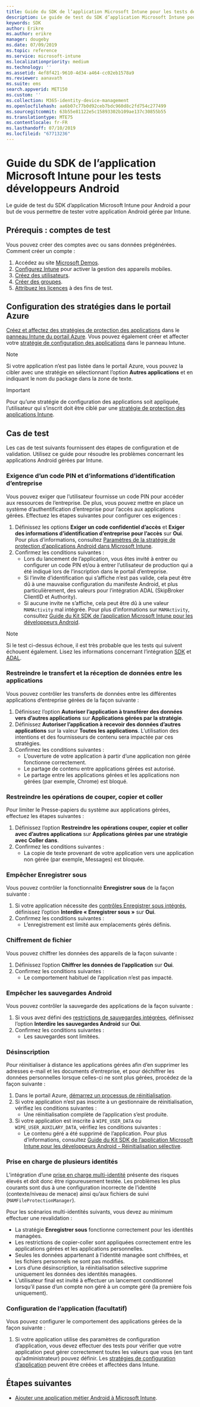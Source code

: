 ```yaml
---
title: Guide du SDK de l’application Microsoft Intune pour les tests développeurs Android
description: Le guide de test du SDK d’application Microsoft Intune pour Android vous permet de tester votre application Android gérée par Intune.
keywords: SDK
author: Erikre
ms.author: erikre
manager: dougeby
ms.date: 07/09/2019
ms.topic: reference
ms.service: microsoft-intune
ms.localizationpriority: medium
ms.technology: ''
ms.assetid: 4ef8f421-9610-4d34-a464-cc02eb1578a9
ms.reviewer: aanavath
ms.suite: ems
search.appverid: MET150
ms.custom: ''
ms.collection: M365-identity-device-management
ms.openlocfilehash: aa6b07c77b0d92ceb7bdc960d8c2fd754c277499
ms.sourcegitcommit: 63b55e81122e5c15893302b109ae137c30855b55
ms.translationtype: MTE75
ms.contentlocale: fr-FR
ms.lasthandoff: 07/10/2019
ms.locfileid: "67713236"
---
```

# <a name="microsoft-intune-app-sdk-for-android-developers-testing-guide"></a>Guide du SDK de l’application Microsoft Intune pour les tests développeurs Android

Le guide de test du SDK d’application Microsoft Intune pour Android a pour but de vous permettre de tester votre application Android gérée par Intune.  

## <a name="prerequisite-test-accounts"></a>Prérequis : comptes de test
Vous pouvez créer des comptes avec ou sans données prégénérées. Comment créer un compte :
1. Accédez au site [Microsoft Demos](https://demos.microsoft.com/environments/create/tenant). 
2. [Configurez Intune](https://docs.microsoft.com/intune/setup-steps) pour activer la gestion des appareils mobiles.
3. [Créez des utilisateurs](https://docs.microsoft.com/intune/users-add).
4. [Créer des groupes](https://docs.microsoft.com/intune/groups-add).
5. [Attribuez les licences](https://docs.microsoft.com/intune/licenses-assign) à des fins de test.


## <a name="azure-portal-policy-configuration"></a>Configuration des stratégies dans le portail Azure
[Créez et affectez des stratégies de protection des applications](https://docs.microsoft.com/intune/app-protection-policies) dans le [panneau Intune du portail Azure](https://portal.azure.com/?feature.customportal=false#blade/Microsoft_Intune_Apps/MainMenu/14/selectedMenuItem/Overview). Vous pouvez également créer et affecter votre [stratégie de configuration des applications](https://docs.microsoft.com/intune/app-configuration-policies-overview) dans le panneau Intune.

> [!NOTE]
> Si votre application n’est pas listée dans le portail Azure, vous pouvez la cibler avec une stratégie en sélectionnant l’option **Autres applications** et en indiquant le nom du package dans la zone de texte.

> [!IMPORTANT]
> Pour qu’une stratégie de configuration des applications soit appliquée, l’utilisateur qui s’inscrit doit être ciblé par une [stratégie de protection des applications Intune](https://docs.microsoft.com/intune/app-protection-policy).

## <a name="test-cases"></a>Cas de test

Les cas de test suivants fournissent des étapes de configuration et de validation. Utilisez ce guide pour résoudre les problèmes concernant les applications Android gérées par Intune.

### <a name="required-pin-and-corporate-credentials"></a>Exigence d’un code PIN et d’informations d’identification d’entreprise

Vous pouvez exiger que l’utilisateur fournisse un code PIN pour accéder aux ressources de l’entreprise. De plus, vous pouvez mettre en place un système d’authentification d’entreprise pour l’accès aux applications gérées. Effectuez les étapes suivantes pour configurer ces exigences :

1. Définissez les options **Exiger un code confidentiel d’accès** et **Exiger des informations d’identification d’entreprise pour l’accès** sur **Oui**. Pour plus d’informations, consultez [Paramètres de la stratégie de protection d’applications Android dans Microsoft Intune](app-protection-policy-settings-android.md#access-requirements).
2. Confirmez les conditions suivantes :
    - Lors du lancement de l’application, vous êtes invité à entrer ou configurer un code PIN et/ou à entrer l’utilisateur de production qui a été indiqué lors de l’inscription dans le portail d’entreprise.
    - Si l’invite d’identification qui s’affiche n’est pas valide, cela peut être dû à une mauvaise configuration du manifeste Android, et plus particulièrement, des valeurs pour l’intégration ADAL (SkipBroker ClientID et Authority).
    - Si aucune invite ne s’affiche, cela peut être dû à une valeur `MAMActivity` mal intégrée. Pour plus d’informations sur `MAMActivity`, consultez [Guide du Kit SDK de l’application Microsoft Intune pour les développeurs Android](app-sdk-android.md).

> [!NOTE] 
> Si le test ci-dessus échoue, il est très probable que les tests qui suivent échouent également. Lisez les informations concernant l’intégration [SDK](app-sdk-android.md##sdk-integration) et [ADAL](app-sdk-android.md#configure-azure-active-directory-authentication-library-adal).

### <a name="restrict-transferring-and-receiving-data-with-other-apps"></a>Restreindre le transfert et la réception de données entre les applications
Vous pouvez contrôler les transferts de données entre les différentes applications d’entreprise gérées de la façon suivante :

1. Définissez l’option **Autoriser l’application à transférer des données vers d’autres applications** sur **Applications gérées par la stratégie**.
2. Définissez **Autoriser l’application à recevoir des données d’autres applications** sur la valeur **Toutes les applications**. L’utilisation des intentions et des fournisseurs de contenu sera impactée par ces stratégies.
3. Confirmez les conditions suivantes :
    - L’ouverture de votre application à partir d’une application non gérée fonctionne correctement.
    - Le partage de contenu entre applications gérées est autorisé.
    - Le partage entre les applications gérées et les applications non gérées (par exemple, Chrome) est bloqué.

### <a name="restrict-cut-copy-and-paste"></a>Restreindre les opérations de couper, copier et coller
Pour limiter le Presse-papiers du système aux applications gérées, effectuez les étapes suivantes :

1. Définissez l’option **Restreindre les opérations couper, copier et coller avec d’autres applications** sur **Applications gérées par une stratégie avec Coller dans**.
2. Confirmez les conditions suivantes :
    - La copie de texte provenant de votre application vers une application non gérée (par exemple, Messages) est bloquée.

### <a name="prevent-save-as"></a>Empêcher **Enregistrer sous**
Vous pouvez contrôler la fonctionnalité **Enregistrer sous** de la façon suivante :

1. Si votre application nécessite des [contrôles Enregistrer sous intégrés](app-sdk-android.md#example-determine-if-saving-to-device-or-cloud-storage-is-permitted), définissez l’option **Interdire « Enregistrer sous »** sur **Oui**.
2. Confirmez les conditions suivantes :
    - L’enregistrement est limité aux emplacements gérés définis.

### <a name="file-encryption"></a>Chiffrement de fichier
Vous pouvez chiffrer les données des appareils de la façon suivante :

1. Définissez l’option **Chiffrer les données de l’application** sur **Oui**.
2. Confirmez les conditions suivantes :
    - Le comportement habituel de l’application n’est pas impacté.

### <a name="prevent-android-backups"></a>Empêcher les sauvegardes Android
Vous pouvez contrôler la sauvegarde des applications de la façon suivante :

1. Si vous avez défini des [restrictions de sauvegardes intégrées](app-sdk-android.md#protecting-backup-data), définissez l’option **Interdire les sauvegardes Android** sur **Oui**.
2. Confirmez les conditions suivantes :
    - Les sauvegardes sont limitées.

### <a name="unenrollment"></a>Désinscription
Pour réinitialiser à distance les applications gérées afin d’en supprimer les adresses e-mail et les documents d’entreprise, et pour déchiffrer les données personnelles lorsque celles-ci ne sont plus gérées, procédez de la façon suivante :

1. Dans le portail Azure, [démarrez un processus de réinitialisation](https://docs.microsoft.com/intune/apps-selective-wipe).
2. Si votre application n’est pas inscrite à un gestionnaire de réinitialisation, vérifiez les conditions suivantes :
    - Une réinitialisation complète de l’application s’est produite.
3. Si votre application est inscrite à `WIPE_USER_DATA` ou `WIPE_USER_AUXILARY_DATA`, vérifiez les conditions suivantes :
    - Le contenu géré a été supprimé de l’application. Pour plus d’informations, consultez [Guide du Kit SDK de l’application Microsoft Intune pour les développeurs Android - Réinitialisation sélective](app-sdk-android.md#selective-wipe).

### <a name="multi-identity"></a>Prise en charge de plusieurs identités
L’intégration d’une [prise en charge multi-identité](app-sdk-android.md#multi-identity-optional) présente des risques élevés et doit donc être rigoureusement testée. Les problèmes les plus courants sont dus à une configuration incorrecte de l’identité (contexte/niveau de menace) ainsi qu’aux fichiers de suivi (`MAMFileProtectionManager`).

Pour les scénarios multi-identités suivants, vous devez au minimum effectuer une revalidation :

- La stratégie **Enregistrer sous** fonctionne correctement pour les identités managées.
- Les restrictions de copier-coller sont appliquées correctement entre les applications gérées et les applications personnelles.
- Seules les données appartenant à l’identité managée sont chiffrées, et les fichiers personnels ne sont pas modifiés.
- Lors d’une désinscription, la réinitialisation sélective supprime uniquement les données des identités managées.
- L’utilisateur final est invité à effectuer un lancement conditionnel lorsqu’il passe d’un compte non géré à un compte géré (la première fois uniquement).

### <a name="app-configuration-optional"></a>Configuration de l’application (facultatif)
Vous pouvez configurer le comportement des applications gérées de la façon suivante :

1. Si votre application utilise des paramètres de configuration d’application, vous devez effectuer des tests pour vérifier que votre application peut gérer correctement toutes les valeurs que vous (en tant qu’administrateur) pouvez définir. Les [stratégies de configuration d’application](https://docs.microsoft.com/intune/app-configuration-policies-overview) peuvent être créées et affectées dans Intune.

## <a name="next-steps"></a>Étapes suivantes

- [Ajouter une application métier Android à Microsoft Intune](lob-apps-android.md).
